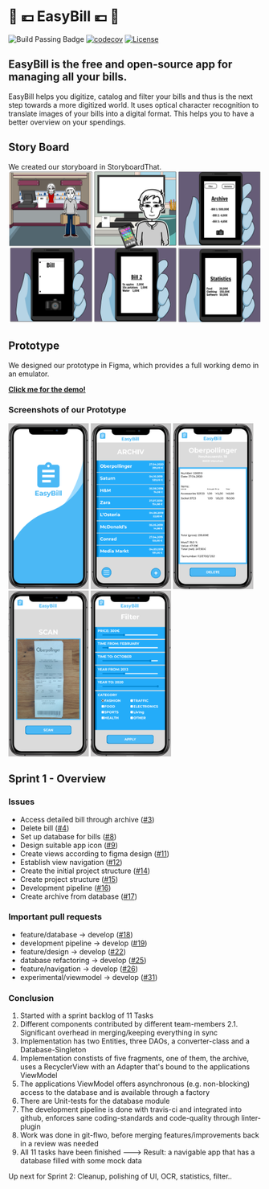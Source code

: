 # 	:receipt: :euro:	 __EasyBill__ 	 :euro:	 :receipt:
![Build Passing Badge](https://api.travis-ci.com/mobileappdevhm20/team-project-team_6.svg?branch=master)
[![codecov](https://codecov.io/gh/mobileappdevhm20/team-project-team_6/branch/master/graph/badge.svg)](https://codecov.io/gh/mobileappdevhm20/team-project-team_6)
[![License](https://img.shields.io/github/license/mobileappdevhm20/team-project-team_6)](/LICENSE)

## EasyBill is the free and open-source app for managing all your bills.

EasyBill helps you digitize, catalog and filter your bills and thus is the next step towards a more digitized world. It uses optical character recognition to translate images of your bills into a digital format. This helps you to have a better overview on your spendings.

## Story Board

We created our storyboard in StoryboardThat.
![Storyboard](res_img/digital-bill-highres.png "Storyboard")

## Prototype

We designed our prototype in Figma, which provides a full working demo in an emulator.

__[Click me for the demo!](https://www.figma.com/file/U0r2xmu9Fyja9gI72Z8CTx/EasyBill)__

### Screenshots of our Prototype
<div class="row">
<img src="https://github.com/mobileappdevhm20/team-project-team_6/blob/develop/res_img/1.PNG" alt="drawing" width="160" height="330"/>
<img src="https://github.com/mobileappdevhm20/team-project-team_6/blob/develop/res_img/2.PNG" alt="drawing" width="160" height="330"/>
<img src="https://github.com/mobileappdevhm20/team-project-team_6/blob/develop/res_img/3.PNG" alt="drawing" width="160" height="330"/>
<img src="https://github.com/mobileappdevhm20/team-project-team_6/blob/develop/res_img/4.PNG" alt="drawing" width="160" height="330"/>
<img src="https://github.com/mobileappdevhm20/team-project-team_6/blob/develop/res_img/5.PNG" alt="drawing" width="160" height="330"/>
</div>

## Sprint 1 - Overview

### Issues 

* Access detailed bill through archive ([#3][i3]) 
* Delete bill ([#4][i4]) 
* Set up database for bills ([#8][i8]) 
* Design suitable app icon ([#9][i9]) 
* Create views according to figma design ([#11][i11]) 
* Establish view navigation ([#12][i12]) 
* Create the initial project structure ([#14][i14]) 
* Create project structure ([#15][i15]) 
* Development pipeline ([#16][i16]) 
* Create archive from database ([#17][i17]) 

[i8]: https://github.com/mobileappdevhm20/team-project-team_6/issues/8
[i12]: https://github.com/mobileappdevhm20/team-project-team_6/issues/12
[i16]: https://github.com/mobileappdevhm20/team-project-team_6/issues/16
[i14]: https://github.com/mobileappdevhm20/team-project-team_6/issues/14
[i9]: https://github.com/mobileappdevhm20/team-project-team_6/issues/9
[i11]: https://github.com/mobileappdevhm20/team-project-team_6/issues/11
[i15]: https://github.com/mobileappdevhm20/team-project-team_6/issues/15
[i4]: https://github.com/mobileappdevhm20/team-project-team_6/issues/4
[i3]: https://github.com/mobileappdevhm20/team-project-team_6/issues/3
[i17]: https://github.com/mobileappdevhm20/team-project-team_6/issues/17

### Important pull requests

* feature/database -> develop ([#18][p18]) 
* development pipeline -> develop ([#19][p19]) 
* feature/design -> develop ([#22][p22]) 
* database refactoring -> develop ([#25][p25]) 
* feature/navigation -> develop ([#26][p26]) 
* experimental/viewmodel -> develop ([#31][p31])

[p18]: https://github.com/mobileappdevhm20/team-project-team_6/issues/18
[p22]: https://github.com/mobileappdevhm20/team-project-team_6/issues/22
[p26]: https://github.com/mobileappdevhm20/team-project-team_6/issues/26
[p25]: https://github.com/mobileappdevhm20/team-project-team_6/issues/25
[p19]: https://github.com/mobileappdevhm20/team-project-team_6/issues/19
[p31]: https://github.com/mobileappdevhm20/team-project-team_6/issues/31

### Conclusion

1. Started with a sprint backlog of 11 Tasks
2. Different components contributed by different team-members
	2.1. Significant overhead in merging/keeping everything in sync
3. Implementation has two Entities, three DAOs, a converter-class
   and a Database-Singleton
4. Implementation constists of five fragments, one of them, the archive,
   uses a RecyclerView with an Adapter that's bound to the applications
   ViewModel
5. The applications ViewModel offers asynchronous (e.g. non-blocking) 
   access to the database and is available through a factory
6. There are Unit-tests for the database module
7. The development pipeline is done with travis-ci and integrated into
   github, enforces sane coding-standards and code-quality through 
   linter-plugin
8. Work was done in git-flwo, before merging features/improvements back
   in a review was needed
7. All 11 tasks have been finished
	---> Result: a navigable app that has a database filled with some
	     mock data
	     
Up next for Sprint 2: Cleanup, polishing of UI, OCR, statistics, filter..
